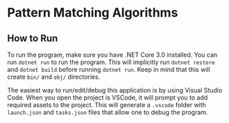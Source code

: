 # Pattern Matching Algorithms

## How to Run

To run the program, make sure you have .NET Core 3.0 installed. You can run `dotnet run` to run the program. This will implicitly run `dotnet restore` and `dotnet build` before running `dotnet run`. Keep in mind that this will create `bin/` and `obj/` directories.

The easiest way to run/edit/debug this application is by using Visual Studio Code. When you open the project is VSCode, it will prompt you to add required assets to the project. This will generate a `.vscode` folder with `launch.json` and `tasks.json` files that allow one to debug the program.
